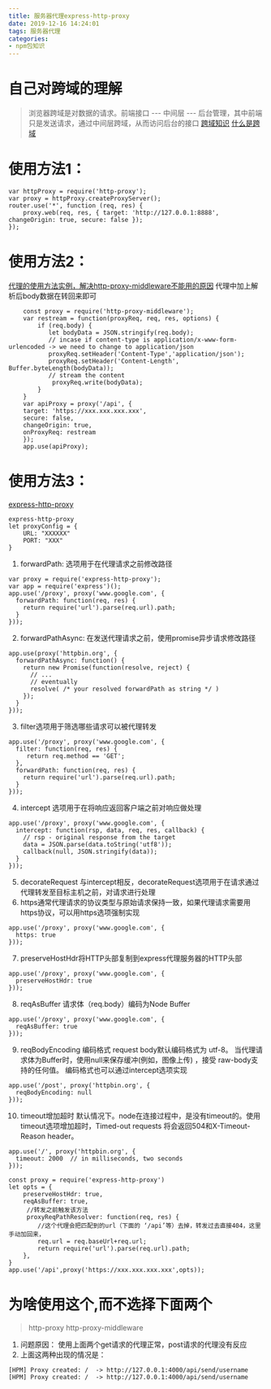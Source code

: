 ```yaml
---
title: 服务器代理express-http-proxy
date: 2019-12-16 14:24:01
tags: 服务器代理
categories: 
- npm包知识
---
```

# 自己对跨域的理解
> 浏览器跨域是对数据的请求。前端接口 --- 中间层 --- 后台管理，其中前端只是发送请求，通过中间层跨域，从而访问后台的接口
[跨域知识](https://cloud.tencent.com/developer/ask/37177)
[什么是跨域](https://blog.csdn.net/weixin_40597676/article/details/78791590)
# 使用方法1：
```
var httpProxy = require('http-proxy');
var proxy = httpProxy.createProxyServer();
router.use('*', function (req, res) {
    proxy.web(req, res, { target: 'http://127.0.0.1:8888', changeOrigin: true, secure: false });
});
```
# 使用方法2：
[代理的使用方法实例，解决http-proxy-middleware不能用的原因](https://blog.csdn.net/lin819397746/article/details/96107376)
代理中加上解析后body数据在转回来即可
```
    const proxy = require('http-proxy-middleware');
    var restream = function(proxyReq, req, res, options) {
        if (req.body) {
           let bodyData = JSON.stringify(req.body);
           // incase if content-type is application/x-www-form-urlencoded -> we need to change to application/json
           proxyReq.setHeader('Content-Type','application/json');
           proxyReq.setHeader('Content-Length', Buffer.byteLength(bodyData));
           // stream the content
            proxyReq.write(bodyData);
        }
    }
    var apiProxy = proxy('/api', {
    target: 'https://xxx.xxx.xxx.xxx',
    secure: false,
    changeOrigin: true,
    onProxyReq: restream
    });
    app.use(apiProxy);
```


# 使用方法3：
[express-http-proxy](https://www.jianshu.com/p/846e8b555ead)

```
express-http-proxy
let proxyConfig = {
    URL: "XXXXXX"
    PORT: "XXX"
} 
```
1. forwardPath: 选项用于在代理请求之前修改路径
```
var proxy = require('express-http-proxy'); 
var app = require('express')(); 
app.use('/proxy', proxy('www.google.com', {
  forwardPath: function(req, res) {
    return require('url').parse(req.url).path;
  }
}));
```
2. forwardPathAsync: 在发送代理请求之前，使用promise异步请求修改路径
```
app.use(proxy('httpbin.org', {
  forwardPathAsync: function() {
    return new Promise(function(resolve, reject) {
      // ... 
      // eventually 
      resolve( /* your resolved forwardPath as string */ )
    });
  }
}));
```
3. filter选项用于筛选哪些请求可以被代理转发
```
app.use('/proxy', proxy('www.google.com', {
  filter: function(req, res) {
     return req.method == 'GET';
  },
  forwardPath: function(req, res) {
    return require('url').parse(req.url).path;
  }
}));
```
4. intercept 选项用于在将响应返回客户端之前对响应做处理
```
app.use('/proxy', proxy('www.google.com', {
  intercept: function(rsp, data, req, res, callback) {
    // rsp - original response from the target 
    data = JSON.parse(data.toString('utf8'));
    callback(null, JSON.stringify(data));
  }
}));
```
5. decorateRequest 与intercept相反，decorateRequest选项用于在请求通过代理转发至目标主机之前，对请求进行处理
6. https通常代理请求的协议类型与原始请求保持一致，如果代理请求需要用https协议，可以用https选项强制实现
```
app.use('/proxy', proxy('www.google.com', {
  https: true
}));
```
7. preserveHostHdr将HTTP头部复制到express代理服务器的HTTP头部
```
app.use('/proxy', proxy('www.google.com', {
  preserveHostHdr: true
}));
```
8. reqAsBuffer 请求体（req.body）编码为Node Buffer
```
app.use('/proxy', proxy('www.google.com', {
  reqAsBuffer: true
}));
```
9. reqBodyEncoding 编码格式
request body默认编码格式为 utf-8。
当代理请求体为Buffer时，使用null来保存缓冲(例如，图像上传) ，接受 raw-body支持的任何值。
编码格式也可以通过intercept选项实现
```
app.use('/post', proxy('httpbin.org', {
  reqBodyEncoding: null
}));
```
10. timeout增加超时
默认情况下。node在连接过程中，是没有timeout的。使用timeout选项增加超时，Timed-out requests 将会返回504和X-Timeout-Reason header。
```
app.use('/', proxy('httpbin.org', {
  timeout: 2000  // in milliseconds, two seconds 
}));
```

```
const proxy = require('express-http-proxy')
let opts = {
    preserveHostHdr: true,
    reqAsBuffer: true,
     //转发之前触发该方法
     proxyReqPathResolver: function(req, res) {
        //这个代理会把匹配到的url（下面的 ‘/api’等）去掉，转发过去直接404，这里手动加回来，
        req.url = req.baseUrl+req.url;
        return require('url').parse(req.url).path;
    },
}
app.use('/api',proxy('https://xxx.xxx.xxx.xxx',opts));
```

# 为啥使用这个,而不选择下面两个
> http-proxy  http-proxy-middleware
1. 问题原因： 使用上面两个get请求的代理正常，post请求的代理没有反应
2. 上面这两种出现的情况是：
```
[HPM] Proxy created: /  -> http://127.0.0.1:4000/api/send/username
[HPM] Proxy created: /  -> http://127.0.0.1:4000/api/send/username
```